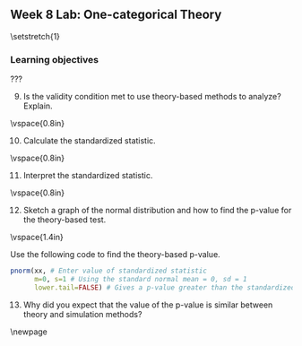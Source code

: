 ## Week 8 Lab:  One-categorical Theory

\setstretch{1}

### Learning objectives
???

9. Is the validity condition met to use theory-based methods to analyze?  Explain.

\vspace{0.8in}

10. Calculate the standardized statistic.

\vspace{0.8in}

11. Interpret the standardized statistic.

\vspace{0.8in}


12.  Sketch a graph of the normal distribution and how to find the p-value for the theory-based test.

\vspace{1.4in}

Use the following code to find the theory-based p-value.


```r
pnorm(xx, # Enter value of standardized statistic
      m=0, s=1 # Using the standard normal mean = 0, sd = 1
      lower.tail=FALSE) # Gives a p-value greater than the standardized statistic
```

13. Why did you expect that the value of the p-value is similar between theory and simulation methods?

\newpage
